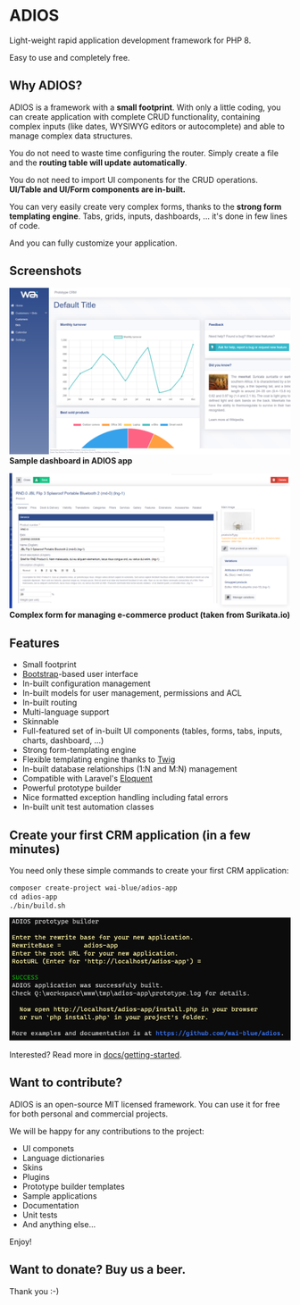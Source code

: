 # ADIOS

Light-weight rapid application development framework for PHP 8.

Easy to use and completely free.

## Why ADIOS?

ADIOS is a framework with a **small footprint**. With only a little coding, you can create application with complete CRUD functionality, containing complex inputs (like dates, WYSIWYG editors or autocomplete) and able to manage complex data structures.

You do not need to waste time configuring the router. Simply create a file and the **routing table will update automatically**.

You do not need to import UI components for the CRUD operations. **UI/Table and UI/Form components are in-built.**

You can very easily create very complex forms, thanks to the **strong form templating engine**. Tabs, grids, inputs, dashboards, ... it's done in few lines of code.

And you can fully customize your application.

## Screenshots

![](docs/Assets/images/dashboard.png)
**Sample dashboard in ADIOS app**

![](docs/Assets/images/ui-form-complex.png)
**Complex form for managing e-commerce product (taken from Surikata.io)**

## Features

  * Small footprint
  * [Bootstrap](https://getbootstrap.com)-based user interface
  * In-built configuration management
  * In-built models for user management, permissions and ACL
  * In-built routing
  * Multi-language support
  * Skinnable
  * Full-featured set of in-built UI components (tables, forms, tabs, inputs, charts, dashboard, ...)
  * Strong form-templating engine
  * Flexible templating engine thanks to [Twig](https://twig.symfony.com)
  * In-built database relationships (1:N and M:N) management
  * Compatible with Laravel's [Eloquent](https://laravel.com/docs/eloquent)
  * Powerful prototype builder
  * Nice formatted exception handling including fatal errors
  * In-built unit test automation classes

## Create your first CRM application (in a few minutes)

You need only these simple commands to create your first CRM application:

```
composer create-project wai-blue/adios-app
cd adios-app
./bin/build.sh
```

<img src="docs/Assets/images/prototype-builder.png" />

Interested? Read more in [docs/getting-started](docs/getting-started.md).

## Want to contribute?

ADIOS is an open-source MIT licensed framework. You can use it for free for both personal and commercial projects.

We will be happy for any contributions to the project:

  * UI componets
  * Language dictionaries
  * Skins
  * Plugins
  * Prototype builder templates
  * Sample applications
  * Documentation
  * Unit tests
  * And anything else...

Enjoy!

## Want to donate? Buy us a beer.

Thank you :-)
